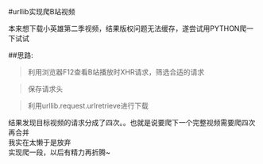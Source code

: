 #urllib实现爬B站视频

本来想下载小英雄第二季视频，结果版权问题无法缓存，遂尝试用PYTHON爬一下试试

##思路:
>利用浏览器F12查看B站播放时XHR请求，筛选合适的请求

>保存请求头

>利用urllib.request.urlretrieve进行下载

结果发现目标视频的请求分成了四次。。也就是说要爬下一个完整视频需要爬四次再合并<br>
我实在太懒于是放弃<br>
实现爬一段，以后有精力再折腾~<br>
